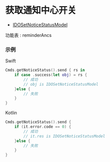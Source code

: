 # 获取通知中心开关
* [IDOSetNoticeStatusModel](../model/IDOSetNoticeStatusModel.md)

功能表 : reminderAncs

### 示例

Swift
```swift
Cmds.getNoticeStatus().send { rs in
    if case .success(let obj) = rs {
        // 成功
        // obj is IDOSetNoticeStatusModel
    }else {
        // 失败
    }
}
```

Kotlin
```kotlin
Cmds.getNoticeStatus().send {
    if (it.error.code == 0) {
        // 成功
        // it.res is IDOSetNoticeStatusModel
    }else {
        // 失败
    }
}
```

